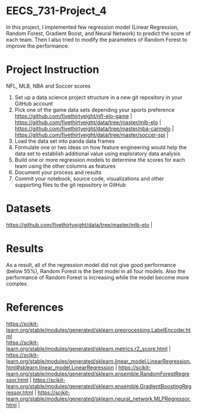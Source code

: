 # EECS_731-Project_4
In this project, I implemented few regression model (Linear Regression, Random Forest, Gradient Boost, and Neural Network) to predict the score of each team. Then I also tried to modify the parameters of Random Forest to improve the performance. 

# Project Instruction
NFL, MLB, NBA and Soccer scores
1. Set up a data science project structure in a new git repository in your GitHub account
2. Pick one of the game data sets depending your sports preference
https://github.com/fivethirtyeight/nfl-elo-game | 
https://github.com/fivethirtyeight/data/tree/master/mlb-elo | 
https://github.com/fivethirtyeight/data/tree/master/nba-carmelo | 
https://github.com/fivethirtyeight/data/tree/master/soccer-spi | 
3. Load the data set into panda data frames
4. Formulate one or two ideas on how feature engineering would help the data set to establish additional value using exploratory data analysis
5. Build one or more regression models to determine the scores for each team using the other columns as features
6. Document your process and results
7. Commit your notebook, source code, visualizations and other supporting files to the git repository in GitHub

# Datasets
https://github.com/fivethirtyeight/data/tree/master/mlb-elo | 

# Results
As a result, all of the regression model did not give good performance (below 55%), Random Forest is the best model in all four models. Also the performance of Random Forest is increasing while the model become more complex. 

# References
https://scikit-learn.org/stable/modules/generated/sklearn.preprocessing.LabelEncoder.html   
https://scikit-learn.org/stable/modules/generated/sklearn.metrics.r2_score.html | 
https://scikit-learn.org/stable/modules/generated/sklearn.linear_model.LinearRegression.html#sklearn.linear_model.LinearRegression | 
https://scikit-learn.org/stable/modules/generated/sklearn.ensemble.RandomForestRegressor.html | 
https://scikit-learn.org/stable/modules/generated/sklearn.ensemble.GradientBoostingRegressor.html | 
https://scikit-learn.org/stable/modules/generated/sklearn.neural_network.MLPRegressor.html | 

